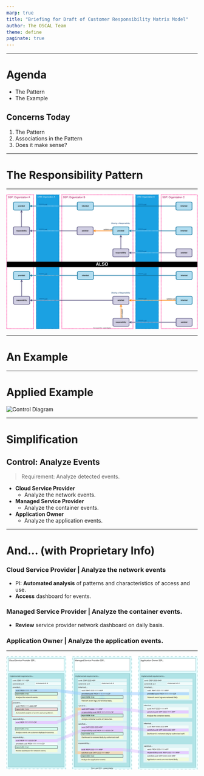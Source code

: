 ```yaml
---
marp: true
title: "Briefing for Draft of Customer Responsibility Matrix Model"
author: The OSCAL Team
theme: define
paginate: true
---
```


<!-- _paginate: skip -->
<!-- _class: intro -->

---

# Agenda

- The Pattern
- The Example

## Concerns Today

1. The Pattern
2. Associations in the Pattern
3. Does it make sense?


---

<!-- _paginate: skip -->
<!-- _class: topic -->

# The Responsibility Pattern

---
<!-- _class: full-screen -->

![Revised Pattern](../media/diagrams/Pattern-Detail.drawio.svg)

---

<!-- _paginate: skip -->
<!-- _class: topic -->

# An Example

---

# Applied Example

![Control Diagram](https://user-images.githubusercontent.com/107055718/180248643-48d6d5a4-88e5-44d1-af3b-77b64ce0102d.png)

---

# Simplification

## Control: Analyze Events

> Requirement: Analyze detected events.

- **Cloud Service Provider**
  - Analyze the network events.
- **Managed Service Provider**
  - Analyze the container events.
- **Application Owner**
  - Analyze the application events.


---

# And... (with Proprietary Info)

### Cloud Service Provider | Analyze the network events
  - PI: **Automated analysis** of patterns and characteristics of access and use.
  - **Access** dashboard for events.
  
### Managed Service Provider | Analyze the container events.
  - **Review** service provider network dashboard on daily basis.
  
### Application Owner | Analyze the application events.

---

<!-- _class: full-screen -->

![Shared View](../media/diagrams/CRM-Exports-Shared.drawio.svg)


